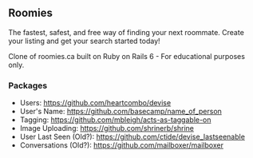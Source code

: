 ## Roomies

The fastest, safest, and free way of finding your next roommate. Create your listing and get your search started today!

Clone of roomies.ca built on Ruby on Rails 6 - For educational purposes only.

### Packages

- Users: https://github.com/heartcombo/devise
- User's Name: https://github.com/basecamp/name_of_person
- Tagging: https://github.com/mbleigh/acts-as-taggable-on
- Image Uploading: https://github.com/shrinerb/shrine
- User Last Seen (Old?): https://github.com/ctide/devise_lastseenable
- Conversations (Old?): https://github.com/mailboxer/mailboxer

